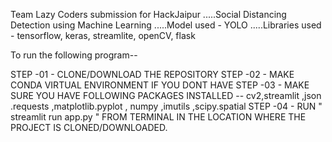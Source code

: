 Team Lazy Coders submission for HackJaipur 
.....Social Distancing Detection using Machine Learning
.....Model used - YOLO 
.....Libraries used - tensorflow, keras, streamlite, openCV, flask


To run the following program--

STEP -01 - CLONE/DOWNLOAD THE REPOSITORY
STEP -02 - MAKE CONDA VIRTUAL ENVIRONMENT IF YOU DONT HAVE
STEP -03 - MAKE SURE YOU HAVE FOLLOWING PACKAGES INSTALLED --
            cv2,streamlit ,json .requests ,matplotlib.pyplot , numpy ,imutils
            ,scipy.spatial 
STEP -04 - RUN " streamlit run app.py " FROM TERMINAL IN THE LOCATION WHERE THE PROJECT IS CLONED/DOWNLOADED.
